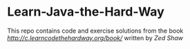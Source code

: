 # Learn-Java-the-Hard-Way
This repo contains code and exercise solutions from the book <a><i>http://c.learncodethehardway.org/book/</i></a> written by <i>Zed Shaw</i>
